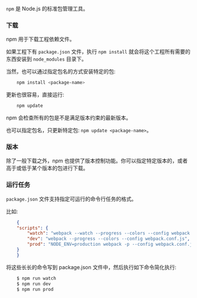 
`npm` 是 Node.js 的标准包管理工具。

### 下载

npm 用于下载工程依赖文件。

如果工程下有 `package.json` 文件，执行 `npm install` 就会将这个工程所有需要的东西安装到 `node_modules` 目录下。

当然，也可以通过指定包名的方式安装特定的包:
```bash
    npm install <package-name>
```

更新也很容易，直接运行:
```bash
    npm update
```
npm 会检查所有的包是不是满足版本约束的最新版本。

也可以指定包名，只更新特定包: `npm update <package-name>`。

### 版本

除了一般下载之外，npm 也提供了版本控制功能。你可以指定特定版本的，或者高于或低于某个版本的包进行下载。

### 运行任务

`package.json` 文件支持指定可运行的命令行任务的格式。 

比如:
```json
    {
    "scripts": {
        "watch": "webpack --watch --progress --colors --config webpack.conf.js",
        "dev": "webpack --progress --colors --config webpack.conf.js",
        "prod": "NODE_ENV=production webpack -p --config webpack.conf.js",
    }
    }
```
将这些长长的命令写到 package.json 文件中，然后执行如下命令简化执行:
```bash
    $ npm run watch
    $ npm run dev
    $ npm run prod
```

